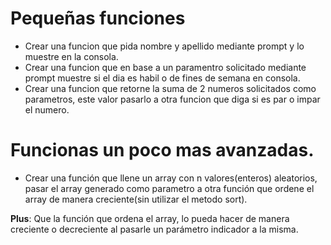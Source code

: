 # Pequeñas funciones

* Crear una funcion que pida nombre y apellido mediante prompt y lo muestre en la consola.
* Crear una funcion que en base a un paramentro solicitado mediante prompt muestre si el dia es habil o de fines de semana en consola.
* Crear una funcion que retorne la suma de 2 numeros solicitados como parametros, este valor pasarlo a otra funcion que diga si es par o impar el numero.

# Funcionas un poco mas avanzadas.

* Crear una función que llene un array con n valores(enteros) aleatorios, pasar el array generado como parametro a otra función que ordene el array de manera creciente(sin utilizar el metodo sort).

**Plus**: Que la función que ordena el array, lo pueda hacer de manera creciente o decreciente al pasarle un parámetro indicador a la misma.
